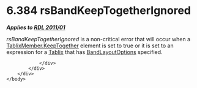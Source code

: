 <html dir="LTR" xmlns:mshelp="http://msdn.microsoft.com/mshelp" xmlns:ddue="http://ddue.schemas.microsoft.com/authoring/2003/5" xmlns:xlink="http://www.w3.org/1999/xlink" xmlns:tool="http://www.microsoft.com/tooltip">
    <head>
        <meta http-equiv="Content-Type" content="text/html; CHARSET=utf-8"></meta>
        <meta name="save" content="history"></meta>
        <title>6.384 rsBandKeepTogetherIgnored</title>
        <xml>
            <mshelp:toctitle title="6.384 rsBandKeepTogetherIgnored"></mshelp:toctitle>
            <mshelp:rltitle title="[MS-RDL]: rsBandKeepTogetherIgnored"></mshelp:rltitle>
            <mshelp:keyword index="A" term="91bca4d6-f50e-4e83-a6cc-14601c1511f3"></mshelp:keyword>
            <mshelp:attr name="DCSext.ContentType" value="open specification"></mshelp:attr>
            <mshelp:attr name="AssetID" value="91bca4d6-f50e-4e83-a6cc-14601c1511f3"></mshelp:attr>
            <mshelp:attr name="TopicType" value="kbRef"></mshelp:attr>
            <mshelp:attr name="DCSext.Title" value="[MS-RDL]: rsBandKeepTogetherIgnored" />
        </xml>
    </head>
    <body>
        <div id="header">
            <h1 class="heading">6.384 rsBandKeepTogetherIgnored</h1>
        </div>
        <div id="mainSection">
            <div id="mainBody">
                <div id="allHistory" class="saveHistory"></div>
                <div id="sectionSection0" class="section" name="collapseableSection">
                    

<p><b><i>Applies to </i></b><a href="bf2bab1a-b608-4bcc-b718-1cc1baa9579c.md"><b><i>RDL 2011/01</i></b></a></p>

<p><i>rsBandKeepTogetherIgnored</i> is a non-critical error
that will occur when a <a href="b500b166-5e22-416b-9480-34f6b3252a6e.md">TablixMember.KeepTogether</a>
element is set to true or it is set to an expression for a <a href="e42fb86e-799a-4202-8845-ac38831efccb.md">Tablix</a> that has <a href="10738c86-0779-4107-997f-924a8a27c8f2.md">BandLayoutOptions</a>
specified.</p>


                </div>
            </div>
        </div>
    </body>
</html>